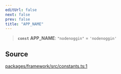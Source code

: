 ```yaml
---
editUrl: false
next: false
prev: false
title: "APP_NAME"
---
```


> **`const`** **APP\_NAME**: `"nodenoggin"` = `'nodenoggin'`

## Source

[packages/framework/src/constants.ts:1](https://github.com/nodenogg-in/alpha-p2p/blob/eef58d6a6d6a6f76abda4ba5686a340e45c0c40b/packages/framework/src/constants.ts#L1)
